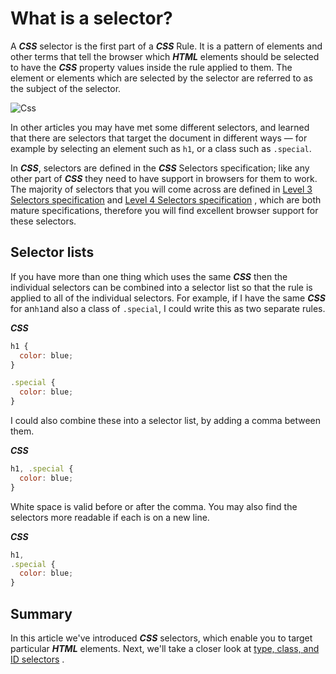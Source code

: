 # What is a selector?

A **_CSS_** selector is the first part of a **_CSS_** Rule. It is a pattern of elements and other terms that tell the browser which **_HTML_** elements should be selected to have the **_CSS_** property values inside the rule applied to them. The element or elements which are selected by the selector are referred to as the subject of the selector.

![Css](https://developer.mozilla.org/en-US/docs/Learn/CSS/Building_blocks/Selectors/selector.png)

In other articles you may have met some different selectors, and learned that there are selectors that target the document in different ways — for example by selecting an element such as `h1`, or a class such as `.special`.

In **_CSS_**, selectors are defined in the **_CSS_** Selectors specification; like any other part of **_CSS_** they need to have support in browsers for them to work. The majority of selectors that you will come across are defined in [Level 3 Selectors specification](thehttps://www.w3.org/TR/selectors-3/) and [Level 4 Selectors specification](https://www.w3.org/TR/selectors-4/) , which are both mature specifications, therefore you will find excellent browser support for these selectors.

## Selector lists

If you have more than one thing which uses the same **_CSS_** then the individual selectors can be combined into a selector list so that the rule is applied to all of the individual selectors. For example, if I have the same **_CSS_** for an`h1`and also a class of `.special`, I could write this as two separate rules.

**_CSS_**

```javascript
h1 {
  color: blue;
}

.special {
  color: blue;
}
```

I could also combine these into a selector list, by adding a comma between them.

**_CSS_**

```javascript
h1, .special {
  color: blue;
}
```

White space is valid before or after the comma. You may also find the selectors more readable if each is on a new line.

**_CSS_**

```javascript
h1,
.special {
  color: blue;
}
```

## Summary

In this article we've introduced **_CSS_** selectors, which enable you to target particular **_HTML_** elements. Next, we'll take a closer look at [type, class, and ID selectors](https://developer.mozilla.org/en-US/docs/Learn/CSS/Building_blocks/Selectors/Type_Class_and_ID_Selectors) .
